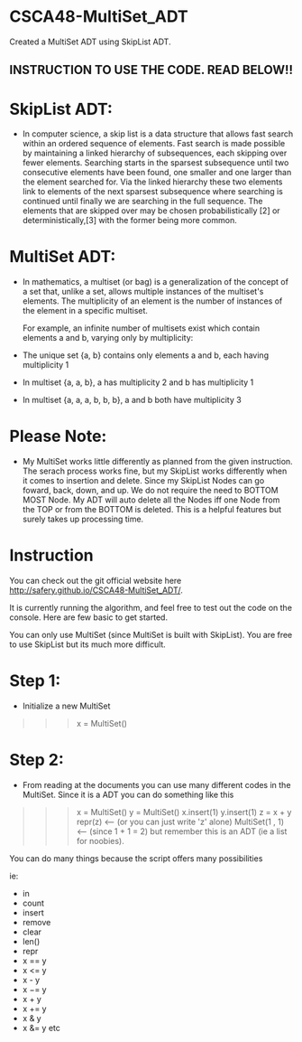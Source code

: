 # CSCA48-MultiSet_ADT
Created a MultiSet ADT using SkipList ADT.

## INSTRUCTION TO USE THE CODE. READ BELOW!!

# SkipList ADT:

* In computer science, a skip list is a data structure that allows fast search within an ordered sequence of elements. Fast search is made possible by maintaining a linked hierarchy of subsequences, each skipping over fewer elements. Searching starts in the sparsest subsequence until two consecutive elements have been found, one smaller and one larger than the element searched for. Via the linked hierarchy these two elements link to elements of the next sparsest subsequence where searching is continued until finally we are searching in the full sequence. The elements that are skipped over may be chosen probabilistically [2] or deterministically,[3] with the former being more common.


# MultiSet ADT:
* In mathematics, a multiset (or bag) is a generalization of the concept of a set that, unlike a set, allows multiple instances of the multiset's elements. The multiplicity of an element is the number of instances of the element in a specific multiset.

  For example, an infinite number of multisets exist which contain elements a and b, varying only by multiplicity:

* The unique set {a, b} contains only elements a and b, each having multiplicity 1
* In multiset {a, a, b}, a has multiplicity 2 and b has multiplicity 1
* In multiset {a, a, a, b, b, b}, a and b both have multiplicity 3


# Please Note:

* My MultiSet works little differently as planned from the given instruction. The serach process works fine, but my SkipList works differently when it comes to insertion and delete. Since my SkipList Nodes can go foward, back, down, and up. We do not require the need to BOTTOM MOST Node. My ADT will auto delete all the Nodes iff one Node from the TOP or from the BOTTOM is deleted. This is a helpful features but surely takes up processing time.


# Instruction

You can check out the git official website here http://safery.github.io/CSCA48-MultiSet_ADT/.

It is currently running the algorithm, and feel free to test out the code on the console. Here are few basic to get started.

You can only use MultiSet (since MultiSet is built with SkipList). You are free to use SkipList but its much more difficult.


# Step 1:
* Initialize a new MultiSet

>>> x = MultiSet()

# Step 2:
* From reading at the documents you can use many different codes in the MultiSet. Since it is a ADT you can do something like this

>>> x = MultiSet()
>>> y = MultiSet()
>>> x.insert(1)
>>> y.insert(1)
>>> z = x + y
>>> repr(z)  <-- (or you can just write 'z' alone)
MultiSet(1 , 1) <-- (since 1 + 1 = 2) but remember this is an ADT (ie a list for noobies).


You can do many things because the script offers many possibilities

ie:

* in
* count
* insert
* remove
* clear
* len()
* repr
* x == y
* x <= y
* x - y
* x −= y
* x + y
* x += y
* x & y
* x &= y
etc
